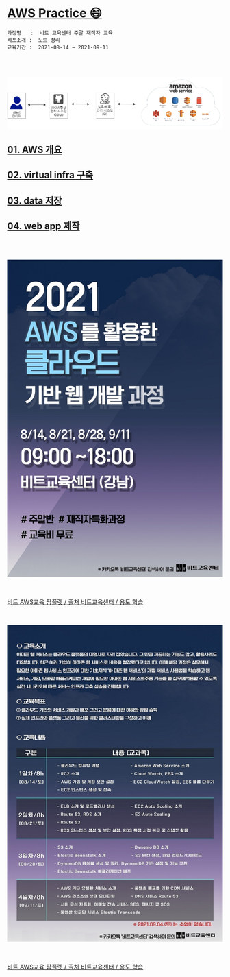 # [AWS Practice 😄](https://github.com/aws-bitacademy)

```text
과정명   :  비트 교육센터 주말 재직자 교육
레포소개 :  노트 정리
교육기간 :  2021-08-14 ~ 2021-09-11
```

<br />
<br />

![header](./src/img/aws-diagram.png)


## [01. AWS 개요](./01/readme.md)

## [02. virtual infra 구축](./02/readme.md)

## [03. data 저장](./03/readme.md)

## [04. web app 제작](./04/readme.md)

<br />
<br />

![footer](./src/img/ad01.jpg)

<br />

[비트 AWS교육 팜플렛 / 출처 비트교육센터 / 용도 학습](https://www.bitcamp.co.kr/)

<br />

![footer](./src/img/ad02.jpg)

<br />

[비트 AWS교육 팜플렛 / 출처 비트교육센터 / 용도 학습](https://www.bitcamp.co.kr/)
